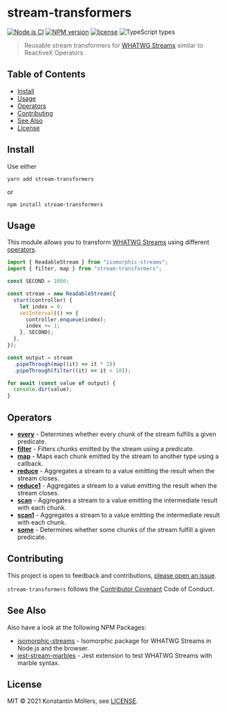 # stream-transformers

[![Node.js CI](https://github.com/ksm2/stream-transformers/actions/workflows/node.js.yml/badge.svg)](https://github.com/ksm2/stream-transformers/actions/workflows/node.js.yml)
[![NPM version](https://img.shields.io/npm/v/stream-transformers)](https://www.npmjs.com/package/stream-transformers)
[![license](https://img.shields.io/github/license/ksm2/stream-transformers)](https://opensource.org/licenses/MIT)
![TypeScript types](https://img.shields.io/npm/types/stream-transformers)

> Reusable stream transformers for [WHATWG Streams] similar to ReactiveX Operators

## Table of Contents

- [Install](#install)
- [Usage](#usage)
- [Operators](#operators)
- [Contributing](#contributing)
- [See Also](#see-also)
- [License](#license)

## Install

Use either

    yarn add stream-transformers

or

    npm install stream-transformers

## Usage

This module allows you to transform [WHATWG Streams] using different [operators](#operators).

```js
import { ReadableStream } from "isomorphic-streams";
import { filter, map } from "stream-transformers";

const SECOND = 1000;

const stream = new ReadableStream({
  start(controller) {
    let index = 0;
    setInterval(() => {
      controller.enqueue(index);
      index += 1;
    }, SECOND);
  },
});

const output = stream
  .pipeThrough(map((it) => it * 2))
  .pipeThrough(filter((it) => it < 10));

for await (const value of output) {
  console.dir(value);
}
```

## Operators

- [**every**](https://github.com/ksm2/stream-transformers/blob/main/src/__tests__/every.spec.ts) - Determines whether every chunk of the stream fulfills a given predicate.
- [**filter**](https://github.com/ksm2/stream-transformers/blob/main/src/__tests__/filter.spec.ts) - Filters chunks emitted by the stream using a predicate.
- [**map**](https://github.com/ksm2/stream-transformers/blob/main/src/__tests__/map.spec.ts) - Maps each chunk emitted by the stream to another type using a callback.
- [**reduce**](https://github.com/ksm2/stream-transformers/blob/main/src/__tests__/reduce.spec.ts) - Aggregates a stream to a value emitting the result when the stream closes.
- [**reduce1**](https://github.com/ksm2/stream-transformers/blob/main/src/__tests__/reduce1.spec.ts) - Aggregates a stream to a value emitting the result when the stream closes.
- [**scan**](https://github.com/ksm2/stream-transformers/blob/main/src/__tests__/scan.spec.ts) - Aggregates a stream to a value emitting the intermediate result with each chunk.
- [**scan1**](https://github.com/ksm2/stream-transformers/blob/main/src/__tests__/scan1.spec.ts) - Aggregates a stream to a value emitting the intermediate result with each chunk.
- [**some**](https://github.com/ksm2/stream-transformers/blob/main/src/__tests__/some.spec.ts) - Determines whether some chunks of the stream fulfill a given predicate.

## Contributing

This project is open to feedback and contributions, [please open an issue](https://github.com/ksm2/stream-transformers/issues).

`stream-transformers` follows the [Contributor Covenant] Code of Conduct.

## See Also

Also have a look at the following NPM Packages:

- [isomorphic-streams](https://github.com/ksm2/isomorphic-streams) - Isomorphic package for WHATWG Streams in Node.js and the browser.
- [jest-stream-marbles](https://github.com/ksm2/jest-stream-marbles) - Jest extension to test WHATWG Streams with marble syntax.

## License

MIT © 2021 Konstantin Möllers, see [LICENSE].

[whatwg streams]: https://streams.spec.whatwg.org/
[license]: https://github.com/ksm2/stream-transformers/blob/main/LICENSE
[contributor covenant]: https://github.com/ksm2/stream-transformers/blob/main/CODE_OF_CONDUCT.md
